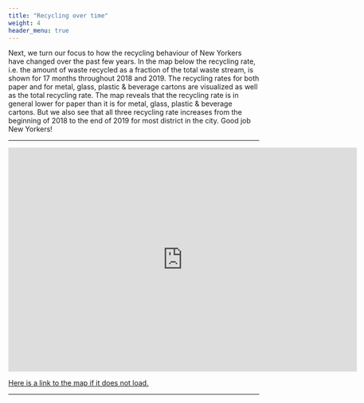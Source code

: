 ```yaml
---
title: "Recycling over time"
weight: 4
header_menu: true
---
```

Next, we turn our focus to how the recycling behaviour of New Yorkers have changed over the past few years. In the map below the recycling rate, i.e. the amount of waste recycled as a fraction of the total waste stream, is shown for 17 months throughout 2018 and 2019. The recycling rates for both paper and for metal, glass, plastic & beverage cartons are visualized as well as the total recycling rate. The map reveals that the recycling rate is in general lower for paper than it is for metal, glass, plastic & beverage cartons. But we also see that all three recycling rate increases from the beginning of 2018 to the end of 2019 for most district in the city. Good job New Yorkers! 

---

<iframe src="http://people.compute.dtu.dk/s162615/recycling_over_time.html"
	width="700"
	height="450"
	scrolling="no"
	seamless="seamless"
	frameborder="0">
</iframe>

<a href="http://people.compute.dtu.dk/s162615/recycling_over_time.html">Here is a link to the map if it does not load.</a>

---
